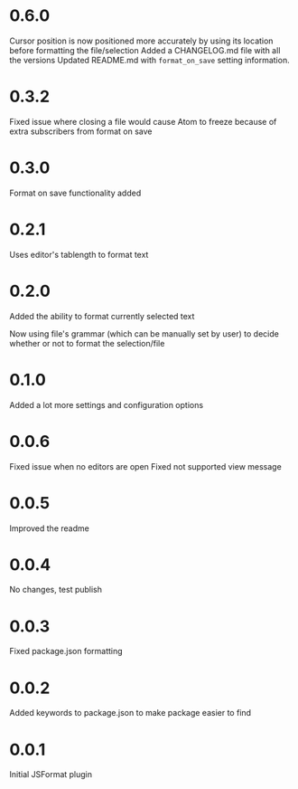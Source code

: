# 0.6.0

Cursor position is now positioned more accurately by using its location before formatting the file/selection
Added a CHANGELOG.md file with all the versions
Updated README.md with `format_on_save` setting information.

# 0.3.2

Fixed issue where closing a file would cause Atom to freeze because of extra subscribers from format on save

# 0.3.0

Format on save functionality added

# 0.2.1

Uses editor's tablength to format text

# 0.2.0

Added the ability to format currently selected text

Now using file's grammar (which can be manually set by user) to decide whether or not to format the selection/file

# 0.1.0

Added a lot more settings and configuration options

# 0.0.6

Fixed issue when no editors are open
Fixed not supported view message

# 0.0.5

Improved the readme

# 0.0.4

No changes, test publish

# 0.0.3

Fixed package.json formatting

# 0.0.2

Added keywords to package.json to make package easier to find

# 0.0.1

Initial JSFormat plugin
